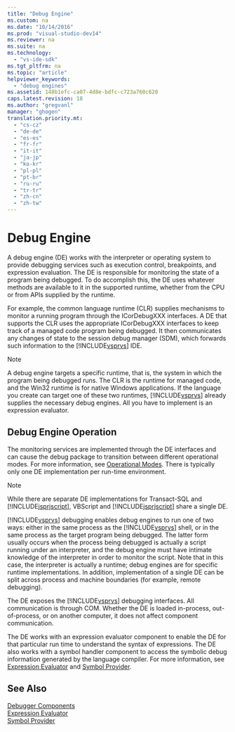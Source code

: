 ```yaml
---
title: "Debug Engine"
ms.custom: na
ms.date: "10/14/2016"
ms.prod: "visual-studio-dev14"
ms.reviewer: na
ms.suite: na
ms.technology: 
  - "vs-ide-sdk"
ms.tgt_pltfrm: na
ms.topic: "article"
helpviewer_keywords: 
  - "debug engines"
ms.assetid: 148b1efc-ca07-4d8e-bdfc-c723a760c620
caps.latest.revision: 18
ms.author: "gregvanl"
manager: "ghogen"
translation.priority.mt: 
  - "cs-cz"
  - "de-de"
  - "es-es"
  - "fr-fr"
  - "it-it"
  - "ja-jp"
  - "ko-kr"
  - "pl-pl"
  - "pt-br"
  - "ru-ru"
  - "tr-tr"
  - "zh-cn"
  - "zh-tw"
---
```

# Debug Engine
A debug engine (DE) works with the interpreter or operating system to provide debugging services such as execution control, breakpoints, and expression evaluation. The DE is responsible for monitoring the state of a program being debugged. To do accomplish this, the DE uses whatever methods are available to it in the supported runtime, whether from the CPU or from APIs supplied by the runtime.  
  
 For example, the common language runtime (CLR) supplies mechanisms to monitor a running program through the ICorDebugXXX interfaces. A DE that supports the CLR uses the appropriate ICorDebugXXX interfaces to keep track of a managed code program being debugged. It then communicates any changes of state to the session debug manager (SDM), which forwards such information to the [!INCLUDE[vsprvs](../codequality/includes/vsprvs_md.md)] IDE.  
  
> [!NOTE]
>  A debug engine targets a specific runtime, that is, the system in which the program being debugged runs. The CLR is the runtime for managed code, and the Win32 runtime is for native Windows applications. If the language you create can target one of these two runtimes, [!INCLUDE[vsprvs](../codequality/includes/vsprvs_md.md)] already supplies the necessary debug engines. All you have to implement is an expression evaluator.  
  
## Debug Engine Operation  
 The monitoring services are implemented through the DE interfaces and can cause the debug package to transition between different operational modes. For more information, see [Operational Modes](../extensibility/operational-modes.md). There is typically only one DE implementation per run-time environment.  
  
> [!NOTE]
>  While there are separate DE implementations for Transact-SQL and [!INCLUDE[jsprjscript](../debugger/includes/jsprjscript_md.md)], VBScript and [!INCLUDE[jsprjscript](../debugger/includes/jsprjscript_md.md)] share a single DE.  
  
 [!INCLUDE[vsprvs](../codequality/includes/vsprvs_md.md)] debugging enables debug engines to run one of two ways: either in the same process as the [!INCLUDE[vsprvs](../codequality/includes/vsprvs_md.md)] shell, or in the same process as the target program being debugged. The latter form usually occurs when the process being debugged is actually a script running under an interpreter, and the debug engine must have intimate knowledge of the interpreter in order to monitor the script. Note that in this case, the interpreter is actually a runtime; debug engines are for specific runtime implementations. In addition, implementation of a single DE can be split across process and machine boundaries (for example, remote debugging).  
  
 The DE exposes the [!INCLUDE[vsprvs](../codequality/includes/vsprvs_md.md)] debugging interfaces. All communication is through COM. Whether the DE is loaded in-process, out-of-process, or on another computer, it does not affect component communication.  
  
 The DE works with an expression evaluator component to enable the DE for that particular run time to understand the syntax of expressions. The DE also works with a symbol handler component to access the symbolic debug information generated by the language compiler. For more information, see [Expression Evaluator](../extensibility/expression-evaluator.md) and [Symbol Provider](../extensibility/symbol-provider.md).  
  
## See Also  
 [Debugger Components](../extensibility/debugger-components.md)   
 [Expression Evaluator](../extensibility/expression-evaluator.md)   
 [Symbol Provider](../extensibility/symbol-provider.md)